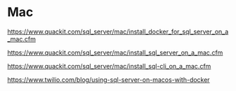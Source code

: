 # Mac

https://www.quackit.com/sql_server/mac/install_docker_for_sql_server_on_a_mac.cfm

https://www.quackit.com/sql_server/mac/install_sql_server_on_a_mac.cfm

https://www.quackit.com/sql_server/mac/install_sql-cli_on_a_mac.cfm

https://www.twilio.com/blog/using-sql-server-on-macos-with-docker

